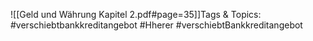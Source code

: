 
![[Geld und Währung Kapitel 2.pdf#page=35]]Tags & Topics:
   #verschiebtbankkreditangebot
   #Hherer
   #verschiebtBankkreditangebot